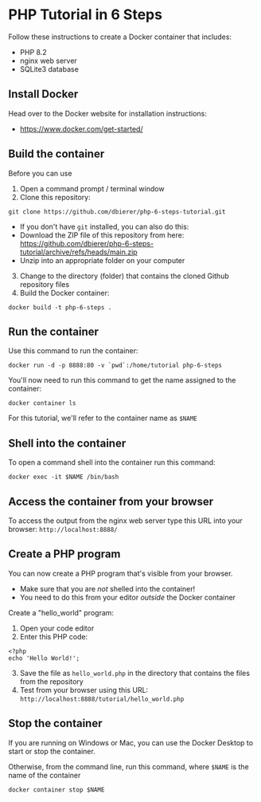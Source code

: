 # PHP Tutorial in 6 Steps

Follow these instructions to create a Docker container that includes:
* PHP 8.2
* nginx web server
* SQLite3 database

## Install Docker
Head over to the Docker website for installation instructions:
* https://www.docker.com/get-started/

## Build the container
Before you can use
1. Open a command prompt / terminal window
2. Clone this repository:
```
git clone https://github.com/dbierer/php-6-steps-tutorial.git
```
  * If you don't have `git` installed, you can also do this:
  * Download the ZIP file of this repository from here: https://github.com/dbierer/php-6-steps-tutorial/archive/refs/heads/main.zip
  * Unzip into an appropriate folder on your computer
3. Change to the directory (folder) that contains the cloned Github repository files
4. Build the Docker container:
```
docker build -t php-6-steps .
```

## Run the container
Use this command to run the container:
```
docker run -d -p 8888:80 -v `pwd`:/home/tutorial php-6-steps
```
You'll now need to run this command to get the name assigned to the container:
```
docker container ls
```
For this tutorial, we'll refer to the container name as `$NAME`

## Shell into the container
To open a command shell into the container run this command:
```
docker exec -it $NAME /bin/bash
```

## Access the container from your browser
To access the output from the nginx web server type this URL into your browser: `http://localhost:8888/`

## Create a PHP program
You can now create a PHP program that's visible from your browser.
* Make sure that you are *not* shelled into the container!
* You need to do this from your editor *outside* the Docker container

Create a "hello_world" program:
1. Open your code editor
2. Enter this PHP code:
```
<?php
echo 'Hello World!';
```
3. Save the file as `hello_world.php` in the directory that contains the files from the repository
4. Test from your browser using this URL: `http://localhost:8888/tutorial/hello_world.php`

## Stop the container
If you are running on Windows or Mac, you can use the Docker Desktop to start or stop the container.

Otherwise, from the command line, run this command, where `$NAME` is the name of the container
```
docker container stop $NAME
```


